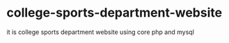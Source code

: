 # college-sports-department-website
it is college sports department website using core php and mysql
